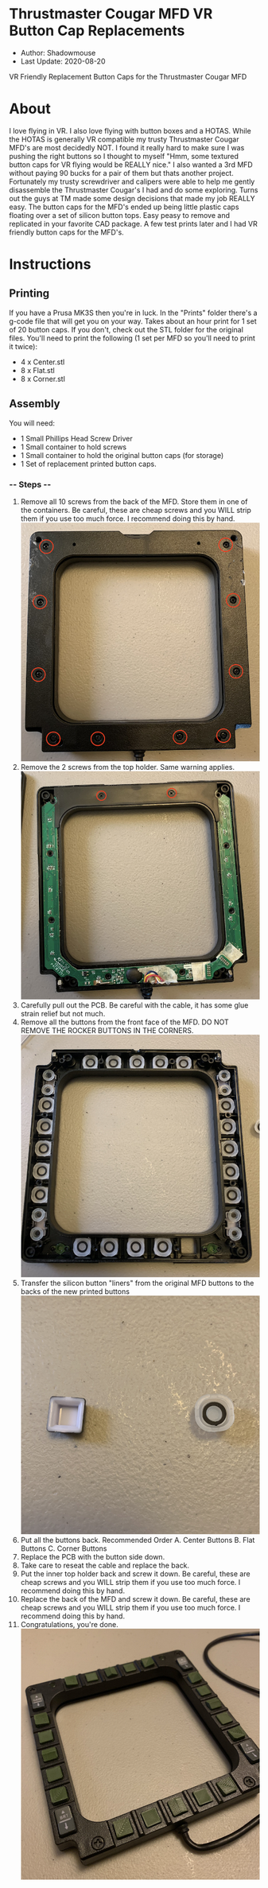 # Thrustmaster Cougar MFD VR Button Cap Replacements

- Author: Shadowmouse
- Last Update: 2020-08-20

VR Friendly Replacement Button Caps for the Thrustmaster Cougar MFD

# About

I love flying in VR. I also love flying with button boxes and a HOTAS. While the HOTAS is generally VR compatible my trusty Thrustmaster Cougar MFD's are most decidedly NOT. I found it really hard to make sure I was pushing the right buttons so I thought to myself "Hmm, some textured button caps for VR flying would be REALLY nice." I also wanted a 3rd MFD without paying 90 bucks for a pair of them but thats another project. Fortunately my trusty screwdriver and calipers were able to help me gently disassemble the Thrustmaster Cougar's I had and do some exploring. Turns out the guys at TM made some design decisions that made my job REALLY easy. The button caps for the MFD's ended up being little plastic caps floating over a set of silicon button tops. Easy peasy to remove and replicated in your favorite CAD package. A few test prints later and I had VR friendly button caps for the MFD's.

# Instructions

## Printing

If you have a Prusa MK3S then you're in luck. In the "Prints" folder there's a g-code file that will get you on your way. Takes about an hour print for 1 set of 20 button caps. If you don't, check out the STL folder for the original files. You'll need to print the following (1 set per MFD so you'll need to print it twice): 

- 4 x Center.stl
- 8 x Flat.stl
- 8 x Corner.stl

## Assembly

You will need:

- 1 Small Phillips Head Screw Driver
- 1 Small container to hold screws
- 1 Small container to hold the original button caps (for storage)
- 1 Set of replacement printed button caps.

### -- Steps --

1. Remove all 10 screws from the back of the MFD. Store them in one of the containers. Be careful, these are cheap screws and you WILL strip them if you use too much force. I recommend doing this by hand.
![Process 1 Image](Pictures/Process1.png)
2. Remove the 2 screws from the top holder. Same warning applies.
![Process 2 Image](Pictures/Process2.png)
3. Carefully pull out the PCB. Be careful with the cable, it has some glue strain relief but not much.
4. Remove all the buttons from the front face of the MFD. DO NOT REMOVE THE ROCKER BUTTONS IN THE CORNERS.
![Process 3 Image](Pictures/Process3.png)
5. Transfer the silicon button "liners" from the original MFD buttons to the backs of the new printed buttons
![Process 4 Image](Pictures/Process4.png)
6. Put all the buttons back.
    Recommended Order
        A. Center Buttons
        B. Flat Buttons
        C. Corner Buttons
7. Replace the PCB with the button side down.
8. Take care to reseat the cable and replace the back.
9. Put the inner top holder back and screw it down. Be careful, these are cheap screws and you WILL strip them if you use too much force. I recommend doing this by hand.
10. Replace the back of the MFD and screw it down. Be careful, these are cheap screws and you WILL strip them if you use too much force. I recommend doing this by hand.
11. Congratulations, you're done.
![Process 5 Image](Pictures/Process5.png)